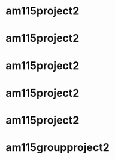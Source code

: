 # am115project2
# am115project2
# am115project2
# am115project2
# am115project2
# am115groupproject2

